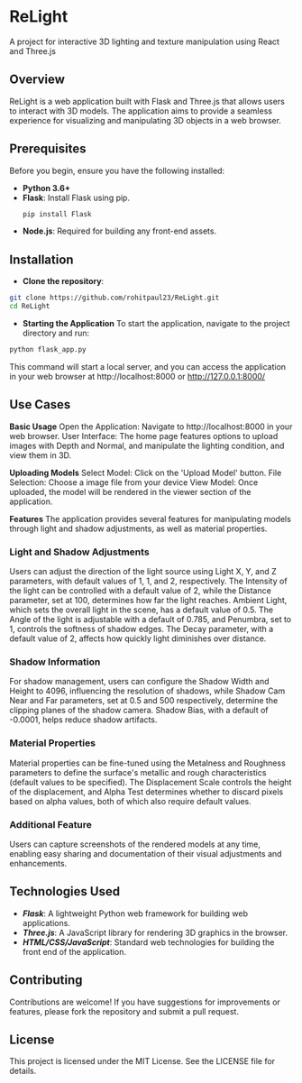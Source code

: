 # ReLight
A project for interactive 3D lighting and texture manipulation using React and Three.js

## Overview
ReLight is a web application built with Flask and Three.js that allows users to interact with 3D models. The application aims to provide a seamless experience for visualizing and manipulating 3D objects in a web browser.

## Prerequisites
Before you begin, ensure you have the following installed:
- **Python 3.6+**
- **Flask**: Install Flask using pip.
  ```bash
  pip install Flask
  ```
- **Node.js**: Required for building any front-end assets.

## Installation
-  **Clone the repository**:
  ```bash
  git clone https://github.com/rohitpaul23/ReLight.git
  cd ReLight
  ```
-  **Starting the Application**
To start the application, navigate to the project directory and run:
  ```bash
  python flask_app.py
  ```
This command will start a local server, and you can access the application in your web browser at http://localhost:8000 or http://127.0.0.1:8000/

## Use Cases
**Basic Usage**
Open the Application: Navigate to http://localhost:8000 in your web browser.
User Interface: The home page features options to upload images with Depth and Normal, and manipulate the lighting condition, and view them in 3D.

**Uploading Models**
Select Model: Click on the 'Upload Model' button.
File Selection: Choose a image file from your device 
View Model: Once uploaded, the model will be rendered in the viewer section of the application.

**Features**
The application provides several features for manipulating models through light and shadow adjustments, as well as material properties. 

### Light and Shadow Adjustments
Users can adjust the direction of the light source using Light X, Y, and Z parameters, with default values of 1, 1, and 2, respectively. The Intensity of the light can be controlled with a default value of 2, while the Distance parameter, set at 100, determines how far the light reaches. Ambient Light, which sets the overall light in the scene, has a default value of 0.5. The Angle of the light is adjustable with a default of 0.785, and Penumbra, set to 1, controls the softness of shadow edges. The Decay parameter, with a default value of 2, affects how quickly light diminishes over distance.

### Shadow Information
For shadow management, users can configure the Shadow Width and Height to 4096, influencing the resolution of shadows, while Shadow Cam Near and Far parameters, set at 0.5 and 500 respectively, determine the clipping planes of the shadow camera. Shadow Bias, with a default of -0.0001, helps reduce shadow artifacts.

### Material Properties
Material properties can be fine-tuned using the Metalness and Roughness parameters to define the surface's metallic and rough characteristics (default values to be specified). The Displacement Scale controls the height of the displacement, and Alpha Test determines whether to discard pixels based on alpha values, both of which also require default values.

### Additional Feature
Users can capture screenshots of the rendered models at any time, enabling easy sharing and documentation of their visual adjustments and enhancements.


## Technologies Used
- ***Flask***: A lightweight Python web framework for building web applications.
- ***Three.js***: A JavaScript library for rendering 3D graphics in the browser.
- ***HTML/CSS/JavaScript***: Standard web technologies for building the front end of the application.

## Contributing
Contributions are welcome! If you have suggestions for improvements or features, please fork the repository and submit a pull request.

## License
This project is licensed under the MIT License. See the LICENSE file for details.
